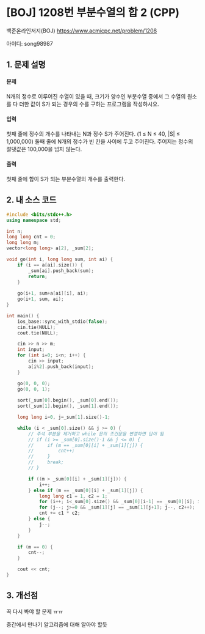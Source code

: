 # [BOJ] 1208번 부분수열의 합 2 (CPP)


백준온라인저지(BOJ) https://www.acmicpc.net/problem/1208


아이디: song98987


## 1. 문제 설명

#### 문제
N개의 정수로 이루어진 수열이 있을 때, 크기가 양수인 부분수열 중에서 그 수열의 원소를 다 더한 값이 S가 되는 경우의 수를 구하는 프로그램을 작성하시오.

#### 입력
첫째 줄에 정수의 개수를 나타내는 N과 정수 S가 주어진다. (1 ≤ N ≤ 40, |S| ≤ 1,000,000) 둘째 줄에 N개의 정수가 빈 칸을 사이에 두고 주어진다. 주어지는 정수의 절댓값은 100,000을 넘지 않는다.

#### 출력
첫째 줄에 합이 S가 되는 부분수열의 개수를 출력한다.

## 2. 내 소스 코드

```c++
#include <bits/stdc++.h>
using namespace std;

int n;
long long cnt = 0;
long long m;
vector<long long> a[2], _sum[2];

void go(int i, long long sum, int ai) {
    if (i == a[ai].size()) {
        _sum[ai].push_back(sum);
        return;
    }
    
    go(i+1, sum+a[ai][i], ai);
    go(i+1, sum, ai);
}

int main() {
    ios_base::sync_with_stdio(false);
    cin.tie(NULL);
    cout.tie(NULL);    

    cin >> n >> m;
    int input;
    for (int i=0; i<n; i++) {
        cin >> input;
        a[i%2].push_back(input);
    }

    go(0, 0, 0);
    go(0, 0, 1);
    
    sort(_sum[0].begin(), _sum[0].end());
    sort(_sum[1].begin(), _sum[1].end());

    long long i=0, j=_sum[1].size()-1;

    while (i < _sum[0].size() && j >= 0) {
        // 주석 부분을 제거하고 while 문의 조건문을 변경하면 답이 됨
        // if (i >= _sum[0].size()-1 && j <= 0) {
        //     if (m == _sum[0][i] + _sum[1][j]) {
        //         cnt++;
        //     }
        //     break;
        // }

        if ((m > _sum[0][i] + _sum[1][j])) {
            i++;
        } else if (m == _sum[0][i] + _sum[1][j]) {
            long long c1 = 1, c2 = 1;
            for (i++; i<_sum[0].size() && _sum[0][i-1] == _sum[0][i]; i++, c1++);
            for (j--; j>=0 && _sum[1][j] == _sum[1][j+1]; j--, c2++);
            cnt += c1 * c2;
        } else {
            j--;
        }
    }

    if (m == 0) {
        cnt--;
    }

    cout << cnt;
}
```

## 3. 개선점

꼭 다시 봐야 할 문제 ㅠㅠ

중간에서 만나기 알고리즘에 대해 알아야 할듯